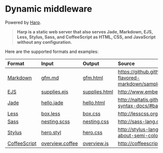 # Dynamic middleware

Powered by [Harp](https://www.npmjs.com/package/harp).

> **Harp is a static web server that also serves Jade, Markdown, EJS, Less, Stylus, Sass, and CoffeeScript as HTML, CSS, and JavaScript without any configuration.**

Here are the supported formats and examples:

| Format | Input | Output | Source |
| :--- | :--- | :--- | :--- |
| [Markdown](https://daringfireball.net/projects/markdown/) | [gfm.md](gfm.md) | [gfm.html](gfm.html) | https://github.github.com/github-flavored-markdown/sample_content.html |
| [EJS](http://embeddedjs.com/) | [supplies.ejs](supplies.ejs) | [supplies.html](supplies.html) | http://www.embeddedjs.com/ |
| [Jade](https://www.npmjs.com/package/jade) | [hello.jade](hello.jade) | [hello.html](hello.html) | http://naltatis.github.io/jade-syntax-docs/#basics |
| [Less](http://lesscss.org/) | [box.less](box.less) | [box.css](box.css) | http://lesscss.org/ |
| [Sass](http://sass-lang.com/) | [nesting.scss](nesting.scss) | [nesting.css](nesting.css) | http://sass-lang.com/guide |
| [Stylus](http://stylus-lang.com/) | [hero.styl](hero.styl) | [hero.css](hero.css) | http://stylus-lang.com/#how-about-semi-colons |
| [CoffeeScript](http://coffeescript.org/) | [overview.coffee](overview.coffee) | [overview.js](overview.js) | http://coffeescript.org/ |

